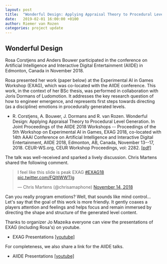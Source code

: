 ```yaml
---
layout: post
title:  "Wonderful Design: Applying Appraisal Theory to Procedural Level Generation"
date:   2019-02-01 16:00:00 +0100
author: Riemer van Rozen
categories: project update
---
```

## Wonderful Design
Rosa Corstjens and Anders Bouwer participated in the conference on Artificial Intelligence and Interactive Digital Entertainment (AIIDE) in Edmonton, Canada in November 2018.

Rosa presented her work (paper below) at the Experimental AI in Games Workshop (EXAG), which was co-located with the AIIDE conference.
This work, in the context of her BSc thesis, was performed in collaboration with Joris Dormans of Ludomotion.
It addresses the key research question of how to engineer emergence, and represents first steps towards directing (as a discipline) emotions in procedurally generated levels.

* R. Corstjens, A. Bouwer, J. Dormans and R. van Rozen. Wonderful Design: Applying Appraisal Theory to Procedural Level Generation. In Joint Proceedings of the AIIDE 2018 Workshops -- Proceedings of the 5th Workshop on Experimental AI in Games, EXAG 2018, co-located with 14th AAAI Conference on Artificial Intelligence and Interactive Digital Entertainment, AIIDE 2018, Edmonton, AB, Canada, November 13--17, 2018. CEUR-WS.org, CEUR Workshop Proceedings, vol: 2282. [[pdf]](http://ceur-ws.org/Vol-2282/EXAG_106.pdf)

The talk was well-received and sparked a lively discussion. Chris Martens shared the following comment.
<blockquote class="twitter-tweet" data-lang="en"><p lang="en" dir="ltr">I feel like this slide is peak EXAG <a href="https://twitter.com/hashtag/EXAG18?src=hash&amp;ref_src=twsrc%5Etfw">#EXAG18</a> <a href="https://t.co/FQItlWWTlg">pic.twitter.com/FQItlWWTlg</a></p>&mdash; Chris Martens (@chrisamaphone) <a href="https://twitter.com/chrisamaphone/status/1062811185668489216?ref_src=twsrc%5Etfw">November 14, 2018</a></blockquote> <script async src="https://platform.twitter.com/widgets.js" charset="utf-8"></script> 

Can you really program emotions?
Well, that sounds like mind control...
Let's say that the goal of this work is more friendly. It gently coaxes a players attention and feelings and helps focus and remain immersed by directing the shape and structure of the generated level content.

Thanks to organizer Jo Mazeika everyone can view the presentations of EXAG (including Rosa's) on youtube.

* EXAG Presentations [[youtube]](https://www.youtube.com/channel/UCe5wOhqbVOTJfrJ7RuJOEKg?app=desktop)

 For completeness, we also share a link for the AIIDE talks.

* AIIDE Presentations [[youtube]](https://www.youtube.com/channel/UCoyxQd7o7QCc75nZR7jFDMw)